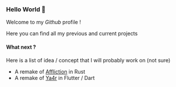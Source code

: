 ### Hello World :wave:

Welcome to my *Github* profile !

Here you can find all my previous and current projects 

#### What next ?
Here is a list of idea / concept that I will probably work on (not sure)
* A remake of [Affliction](https://github.com/0v3rl0w/Affliction) in Rust 
* A remake of [Ya4r](https://github.com/0v3rl0w/Ya4r) in Flutter / Dart
